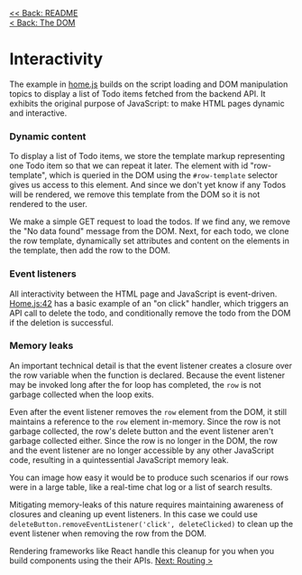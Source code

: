 [<< Back: README](/README.md)  
[< Back: The DOM](./the-dom.md)
# Interactivity
The example in [home.js](/javascript/public/scripts/home.js) builds on the script loading and DOM manipulation topics to display a list of Todo items fetched from the backend API. It exhibits the original purpose of JavaScript: to make HTML pages dynamic and interactive.

### Dynamic content
To display a list of Todo items, we store the template markup representing one Todo item so that we can repeat it later. The element with id "row-template", which is queried in the DOM using the `#row-template` selector gives us access to this element. And since we don't yet know if any Todos will be rendered, we remove this template from the DOM so it is not rendered to the user.

We make a simple GET request to load the todos. If we find any, we remove the "No data found" message from the DOM. Next, for each todo, we clone the row template, dynamically set attributes and content on the elements in the template, then add the row to the DOM.

### Event listeners
All interactivity between the HTML page and JavaScript is event-driven. [Home.js:42](/javascript/public/scripts/home.js#L42) has a basic example of an "on click" handler, which triggers an API call to delete the todo, and conditionally remove the todo from the DOM if the deletion is successful. 

### Memory leaks
An important technical detail is that the event listener creates a closure over the row variable when the function is declared. Because the event listener may be invoked long after the for loop has completed, the `row` is not garbage collected when the loop exits. 

Even after the event listener removes the `row` element from the DOM, it still maintains a reference to the `row` element in-memory. Since the row is not garbage collected, the row's delete button and the event listener aren't garbage collected either. Since the row is no longer in the DOM, the row and the event listener are no longer accessible by any other JavaScript code, resulting in a quintessential JavaScript memory leak.

You can image how easy it would be to produce such scenarios if our rows were in a large table, like a real-time chat log or a list of search results.

Mitigating memory-leaks of this nature requires maintaining awareness of closures and cleaning up event listeners. In this case we could use `deleteButton.removeEventListener('click', deleteClicked)` to clean up the event listener when removing the row from the DOM.

Rendering frameworks like React handle this cleanup for you when you build components using the their APIs. 
[Next: Routing >](./routing.md)
